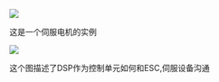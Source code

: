![](https://stanlyliusuphoto-1259435273.cos.ap-shanghai.myqcloud.com/img/202110121434469.png)

这是一个伺服电机的实例


![](https://stanlyliusuphoto-1259435273.cos.ap-shanghai.myqcloud.com/img/202110121503628.png)

这个图描述了DSP作为控制单元如何和ESC,伺服设备沟通
